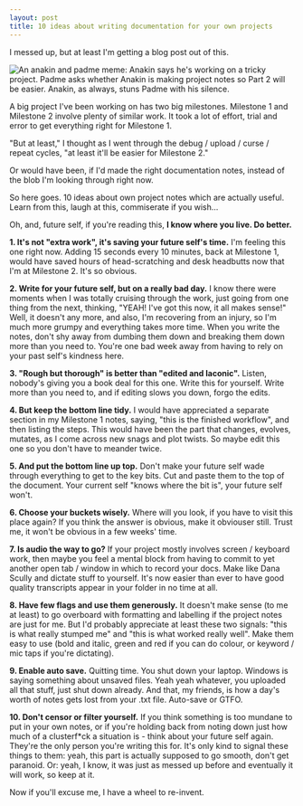 ```yaml
---
layout: post
title: 10 ideas about writing documentation for your own projects
---
```



I messed up, but at least I'm getting a blog post out of this.

![An anakin and padme meme: Anakin says he's working on a tricky project. Padme asks whether Anakin is making project notes so Part 2 will be easier. Anakin, as always, stuns Padme with his silence.](https://vic-kostrzewski.github.io/images/99k12b.jpg)

A big project I've been working on has two big milestones. Milestone 1 and Milestone 2 involve plenty of similar work. It took a lot of effort, trial and error to get everything right for Milestone 1.

"But at least," I thought as I went through the debug / upload / curse / repeat cycles, "at least it'll be easier for Milestone 2."

Or would have been, if I'd made the right documentation notes, instead of the blob I'm looking through right now.

So here goes. 10 ideas about own project notes which are actually useful. Learn from this, laugh at this, commiserate if you wish...

Oh, and, future self, if you're reading this, **I know where you live. Do better.**


**1. It's not "extra work", it's saving your future self's time.** I'm feeling this one right now. Adding 15 seconds every 10 minutes, back at Milestone 1, would have saved hours of head-scratching and desk headbutts now that I'm at Milestone 2. It's so obvious.

**2. Write for your future self, but on a really bad day.** I know there were moments when I was totally cruising through the work, just going from one thing from the next, thinking, "YEAH! I've got this now, it all makes sense!" Well, it doesn't any more, and also, I'm recovering from an injury, so I'm much more grumpy and everything takes more time. When you write the notes, don't shy away from dumbing them down and breaking them down more than you need to. You're one bad week away from having to rely on your past self's kindness here.

**3. "Rough but thorough" is better than "edited and laconic".** Listen, nobody's giving you a book deal for this one. Write this for yourself. Write more than you need to, and if editing slows you down, forgo the edits.

**4. But keep the bottom line tidy.** I would have appreciated a separate section in my Milestone 1 notes, saying, "this is the finished workflow", and then listing the steps. This would have been the part that changes, evolves, mutates, as I come across new snags and plot twists. So maybe edit this one so you don't have to meander twice.

**5. And put the bottom line up top.** Don't make your future self wade through everything to get to the key bits. Cut and paste them to the top of the document. Your current self "knows where the bit is", your future self won't.

**6. Choose your buckets wisely.** Where will you look, if you have to visit this place again? If you think the answer is obvious, make it obviouser still. Trust me, it won't be obvious in a few weeks' time.

**7. Is audio the way to go?** If your project mostly involves screen / keyboard work, then maybe you feel a mental block from having to commit to yet another open tab / window in which to record your docs. Make like Dana Scully and dictate stuff to yourself. It's now easier than ever to have good quality transcripts appear in your folder in no time at all.

**8. Have few flags and use them generously.** It doesn't make sense (to me at least) to go overboard with formatting and labelling if the project notes are just for me. But I'd probably appreciate at least these two signals: "this is what really stumped me" and "this is what worked really well". Make them easy to use (bold and italic, green and red if you can do colour, or keyword / mic taps if you're dictating).

**9. Enable auto save.** Quitting time. You shut down your laptop. Windows is saying something about unsaved files. Yeah yeah whatever, you uploaded all that stuff, just shut down already. And that, my friends, is how a day's worth of notes gets lost from your .txt file. Auto-save or GTFO.

**10. Don't censor or filter yourself.** If you think something is too mundane to put in your own notes, or if you're holding back from noting down just how much of a clusterf*ck a situation is - think about your future self again. They're the only person you're writing this for. It's only kind to signal these things to them: yeah, this part is actually supposed to go smooth, don't get paranoid. Or: yeah, I know, it was just as messed up before and eventually it will work, so keep at it.

Now if you'll excuse me, I have a wheel to re-invent.
